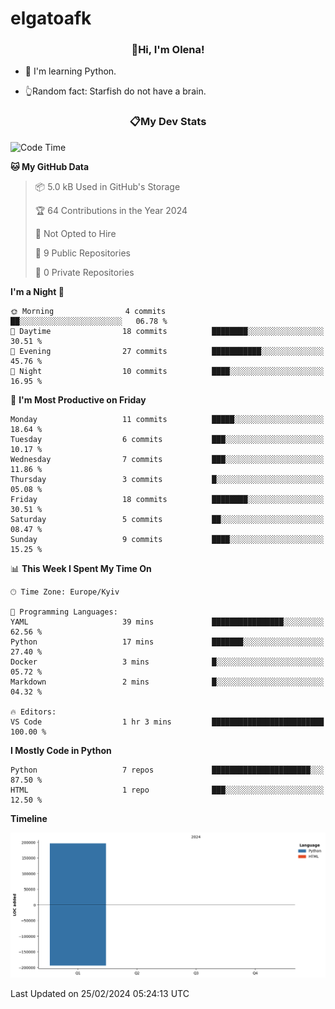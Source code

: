 # elgatoafk

### <div align="center">👋Hi, I'm Olena!</div>

- 🤖 I'm learning Python.

- 👆Random fact: Starfish do not have a brain.

### <div align="center">📋My Dev Stats</div>
<!--START_SECTION:waka-->
![Code Time](http://img.shields.io/badge/Code%20Time-1%20hr%203%20mins-blue)

**🐱 My GitHub Data** 

> 📦 5.0 kB Used in GitHub's Storage 
 > 
> 🏆 64 Contributions in the Year 2024
 > 
> 🚫 Not Opted to Hire
 > 
> 📜 9 Public Repositories 
 > 
> 🔑 0 Private Repositories 
 > 
**I'm a Night 🦉** 

```text
🌞 Morning                4 commits           ██░░░░░░░░░░░░░░░░░░░░░░░   06.78 % 
🌆 Daytime                18 commits          ████████░░░░░░░░░░░░░░░░░   30.51 % 
🌃 Evening                27 commits          ███████████░░░░░░░░░░░░░░   45.76 % 
🌙 Night                  10 commits          ████░░░░░░░░░░░░░░░░░░░░░   16.95 % 
```
📅 **I'm Most Productive on Friday** 

```text
Monday                   11 commits          █████░░░░░░░░░░░░░░░░░░░░   18.64 % 
Tuesday                  6 commits           ███░░░░░░░░░░░░░░░░░░░░░░   10.17 % 
Wednesday                7 commits           ███░░░░░░░░░░░░░░░░░░░░░░   11.86 % 
Thursday                 3 commits           █░░░░░░░░░░░░░░░░░░░░░░░░   05.08 % 
Friday                   18 commits          ████████░░░░░░░░░░░░░░░░░   30.51 % 
Saturday                 5 commits           ██░░░░░░░░░░░░░░░░░░░░░░░   08.47 % 
Sunday                   9 commits           ████░░░░░░░░░░░░░░░░░░░░░   15.25 % 
```


📊 **This Week I Spent My Time On** 

```text
🕑︎ Time Zone: Europe/Kyiv

💬 Programming Languages: 
YAML                     39 mins             ████████████████░░░░░░░░░   62.56 % 
Python                   17 mins             ███████░░░░░░░░░░░░░░░░░░   27.40 % 
Docker                   3 mins              █░░░░░░░░░░░░░░░░░░░░░░░░   05.72 % 
Markdown                 2 mins              █░░░░░░░░░░░░░░░░░░░░░░░░   04.32 % 

🔥 Editors: 
VS Code                  1 hr 3 mins         █████████████████████████   100.00 % 
```

**I Mostly Code in Python** 

```text
Python                   7 repos             ██████████████████████░░░   87.50 % 
HTML                     1 repo              ███░░░░░░░░░░░░░░░░░░░░░░   12.50 % 
```



**Timeline**

![Lines of Code chart](https://raw.githubusercontent.com/elgatoafk/elgatoafk/main/assets/bar_graph.png)


 Last Updated on 25/02/2024 05:24:13 UTC
<!--END_SECTION:waka-->
